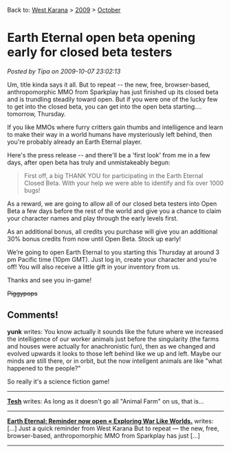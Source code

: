 Back to: [West Karana](/posts/westkarana.md) > [2009](/posts/2009/westkarana.md) > [October](./westkarana.md)
# Earth Eternal open beta opening early for closed beta testers

*Posted by Tipa on 2009-10-07 23:02:13*

Um, title kinda says it all. But to repeat -- the new, free, browser-based, anthropomorphic MMO from Sparkplay has just finished up its closed beta and is trundling steadily toward open. But if you were one of the lucky few to get into the closed beta, you can get into the open beta starting.... tomorrow, Thursday.

If you like MMOs where furry critters gain thumbs and intelligence and learn to make their way in a world humans have mysteriously left behind, then you're probably already an Earth Eternal player.

Here's the press release -- and there'll be a 'first look' from me in a few days, after open beta has truly and unmistakeably begun:


> First off, a big THANK YOU for participating in the Earth Eternal Closed Beta. With your help we were able to identify and fix over 1000 bugs!
 
As a reward, we are going to allow all of our closed beta testers into Open Beta a few days before the rest of the world and give you a chance to claim your character names and play through the early levels first.
 
As an additional bonus, all credits you purchase will give you an additional 30% bonus credits from now until Open Beta. Stock up early!
 
We’re going to open Earth Eternal to you starting this Thursday at around 3 pm Pacific time (10pm GMT). Just log in, create your character and you’re off! You will also receive a little gift in your inventory from us.
 
Thanks and see you in-game!
 
~~Piggypops~~





## Comments!

**yunk** writes: You know actually it sounds like the future where we increased the intelligence of our worker animals just before the singularity (the farms and houses were actually for anachronistic fun), then as we changed and evolved upwards it looks to those left behind like we up and left. Maybe our minds are still there, or in orbit, but the now intellgent animals are like "what happened to the people?"

So really it's a science fiction game!

---

**[Tesh](http://tishtoshtesh.wordpress.com/)** writes: As long as it doesn't go all "Animal Farm" on us, that is...

---

**[Earth Eternal: Reminder now open &laquo; Exploring War Like Worlds.](http://exploringwar.wordpress.com/2009/10/09/earth-eternal-reminder-now-open/)** writes: [...] Just a quick reminder from West Karana But to repeat — the new, free, browser-based, anthropomorphic MMO from Sparkplay has just [...]

---

